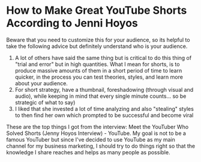 # How to Make Great YouTube Shorts According to Jenni Hoyos

Beware that you need to customize this for your audience, so its helpful to take the following advice but definitely understand who is your audience.
1. A lot of others have said the same thing but is critical to do this thing of "trial and error" but in high quantities. What I mean for shorts, is to produce massive amounts of them in a short period of time to learn quicker, in the process you can test theories, styles, and learn more about your audience.
2. For short strategy, have a thumbnail, foreshadowing (through visual and audio), while keeping in mind that every single minute counts... so be strategic of what to say)
3. I liked that she invested a lot of time analyzing and also "stealing" styles to then find her own which prompted to be successful and become viral

These are the top things I got from the interview: Meet the YouTuber Who Solved Shorts (Jenny Hoyos Interview) - YouTube. My goal is not to be a famous YouTuber but since I've decided to use YouTube as my main channel for my business marketing, I should try to do things right so that the knowledge I share reaches and helps as many people as possible.
